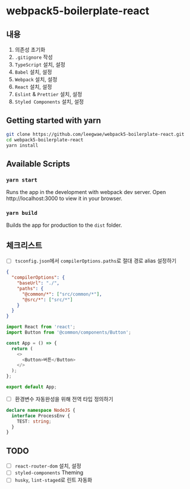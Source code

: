 # webpack5-boilerplate-react

## 내용

1. 의존성 초기화
2. `.gitignore` 작성
3. `TypeScript` 설치, 설정
4. `Babel` 설치, 설정
5. `Webpack` 설치, 설정
6. `React` 설치, 설정
7. `Eslint` & `Prettier` 설치, 설정
8. `Styled Components` 설치, 설정

## Getting started with yarn

```Bash
git clone https://github.com/leegwae/webpack5-boilerplate-react.git
cd webpack5-boilerplate-react
yarn install
```

## Available Scripts

### `yarn start`

Runs the app in the development with webpack dev server.
Open http://localhost:3000 to view it in your browser.

### `yarn build`

Builds the app for production to the `dist` folder.

## 체크리스트

- [ ] `tsconfig.json`에서 `compilerOptions.paths`로 절대 경로 alias 설정하기

```JSON
{
  "compilerOptions": {
    "baseUrl": "./",
    "paths": {
      "@common/*": ["src/common/*"],
      "@src/*": ["src/*"]
    }
  }
}
```

```TypeScript
import React from 'react';
import Button from '@common/components/Button';

const App = () => {
  return (
    <>
      <Button>버튼</Button>
    </>
  );
};

export default App;
```

- [ ] 환경변수 자동완성을 위해 전역 타입 정의하기

```typescript
declare namespace NodeJS {
  interface ProcessEnv {
    TEST: string;
  }
}
```

## TODO

- [ ] `react-router-dom` 설치, 설정
- [ ] `styled-components` Theming
- [ ] `husky`, `lint-staged`로 린트 자동화
